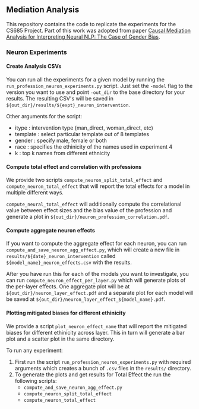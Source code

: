 ## Mediation Analysis

This repository contains the code to replicate the experiments for the CS685 Project. Part of this work was adopted from paper [Causal Mediation Analysis for Interpreting Neural NLP: The Case of Gender Bias](https://arxiv.org/abs/2004.12265).

### Neuron Experiments

#### Create Analysis CSVs

You can run all the experiments for a given model by running the `run_profession_neuron_experiments.py` script. Just set the `-model` flag to the version you want to use and point `-out_dir` to the base directory for your results. The resulting CSV's will be saved in `${out_dir}/results/${expt}_neuron_intervention`.

Other arguments for the script:
- itype : intervention type (man_direct, woman_direct, etc)
- template : select particular template out of 8 templates
- gender : specify male, female or both
- race : specifies the ethinicity of the names used in experiment 4
- k : top k names from different ethnicity

#### Compute total effect and correlation with professions

We provide two scripts `compute_neuron_split_total_effect` and `compute_neuron_total_effect` that will report the total effects for a model in multiple different ways.

`compute_neural_total_effect` will additionally compute the correlational value between effect sizes and the bias value of the profession and generate a plot in `${out_dir}/neuron_profession_correlation.pdf`.

#### Compute aggregate neuron effects

If you want to compute the aggregate effect for each neuron, you can run `compute_and_save_neuron_agg_effect.py`, which will create a new file in `results/${date}_neuron_intervention` called `${model_name}_neuron_effects.csv` with the results.

After you have run this for each of the models you want to investigate, you can run `compute_neuron_effect_per_layer.py` which will generate plots of the per-layer effects.
One aggregate plot will be at `${out_dir}/neuron_layer_effect.pdf` and a separate plot for each model will be saved at `${out_dir}/neuron_layer_effect_${model_name}.pdf`.

#### Plotting mitigated biases for different ethinicity

We provide a script `plot_neuron_effect_name` that will report the mitigated biases for different ethinicity across layer. This in turn will generate a bar plot and a scatter plot in the same directory.

To run any experiment:
1. First run the script `run_profession_neuron_experiments.py` with required arguments which creates a bunch of `.csv` files in the `results/` directory. 
2. To generate the plots and get results for Total Effect the run the following scripts:
    - `compute_and_save_neuron_agg_effect.py`
    - `compute_neuron_split_total_effect`
    - `compute_neuron_total_effect`

